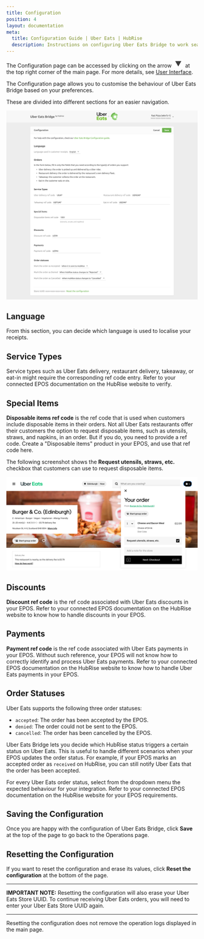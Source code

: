 ```yaml
---
title: Configuration
position: 4
layout: documentation
meta:
  title: Configuration Guide | Uber Eats | HubRise
  description: Instructions on configuring Uber Eats Bridge to work seamlessly with Uber Eats and your EPOS or other apps connected to HubRise. Configuration is simple.
---
```


The Configuration page can be accessed by clicking on the arrow <InlineImage width="20" height="20">![Arrow icon](../images/arrow-icon.jpg)</InlineImage> at the top right corner of the main page. For more details, see [User Interface](/apps/uber-eats/user-interface).

The Configuration page allows you to customise the behaviour of Uber Eats Bridge based on your preferences.

These are divided into different sections for an easier navigation.

![Uber Eats Bridge configuration page](../images/002-en-configuration-page.png)

## Language

From this section, you can decide which language is used to localise your receipts.

## Service Types

Service types such as Uber Eats delivery, restaurant delivery, takeaway, or eat-in might require the corresponding ref code entry. Refer to your connected EPOS documentation on the HubRise website to verify.

## Special Items

**Disposable items ref code** is the ref code that is used when customers include disposable items in their orders.
Not all Uber Eats restaurants offer their customers the option to request disposable items, such as utensils, straws, and napkins, in an order. But if you do, you need to provide a ref code. Create a "Disposable items" product in your EPOS, and use that ref code here.

The following screenshot shows the **Request utensils, straws, etc.** checkbox that customers can use to request disposable items.

![Disposable items checkbox in Uber Eats checkout](../images/009-en-disposable-items.png)

## Discounts

**Discount ref code** is the ref code associated with Uber Eats discounts in your EPOS. Refer to your connected EPOS documentation on the HubRise website to know how to handle discounts in your EPOS.

## Payments

**Payment ref code** is the ref code associated with Uber Eats payments in your EPOS. Without such reference, your EPOS will not know how to correctly identify and process Uber Eats payments. Refer to your connected EPOS documentation on the HubRise website to know how to handle Uber Eats payments in your EPOS.

## Order Statuses

Uber Eats supports the following three order statuses:

- `accepted`: The order has been accepted by the EPOS.
- `denied`: The order could not be sent to the EPOS.
- `cancelled`: The order has been cancelled by the EPOS.

Uber Eats Bridge lets you decide which HubRise status triggers a certain status on Uber Eats.
This is useful to handle different scenarios when your EPOS updates the order status.
For example, if your EPOS marks an accepted order as `received` on HubRise, you can still notify Uber Eats that the order has been accepted.

For every Uber Eats order status, select from the dropdown menu the expected behaviour for your integration. Refer to your connected EPOS documentation on the HubRise website for your EPOS requirements.

## Saving the Configuration

Once you are happy with the configuration of Uber Eats Bridge, click **Save** at the top of the page to go back to the Operations page.

## Resetting the Configuration

If you want to reset the configuration and erase its values, click **Reset the configuration** at the bottom of the page.

---

**IMPORTANT NOTE:** Resetting the configuration will also erase your Uber Eats Store UUID. To continue receiving Uber Eats orders, you will need to enter your Uber Eats Store UUID again.

---

Resetting the configuration does not remove the operation logs displayed in the main page.
